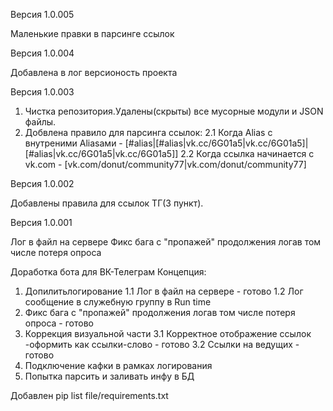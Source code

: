 Версия 1.0.005

Маленькие правки в парсинге ссылок

Версия 1.0.004

Добавлена в лог версионость проекта

Версия 1.0.003

  1. Чистка репозитория.Удалены(скрыты) все мусорные модули и JSON файлы.
  2. Добвлена правило для парсинга ссылок:
   2.1 Когда Alias с внутреними Aliasами - [#​alias|[#alias|vk.cc/6G01a5|vk.cc/6G01a5]|[#alias|vk.cc/6G01a5|vk.cc/6G01a5]]
   2.2 Когда ссылка начинается с vk.com - [vk.com/donut/community77|vk.com/donut/community77]


Версия 1.0.002

Добавлены правила для ссылок ТГ(3 пункт).

Версия 1.0.001

Лог в файл на сервере
Фикс бага с "пропажей" продолжения логав том числе потеря опроса

Доработка бота для ВК-Телеграм
Концепция:
  1. Допилитьлогирование
     1.1 Лог в файл на сервере - готово
     1.2 Лог сообщение в служебную группу в Run time
  2. Фикс бага с "пропажей" продолжения логав том числе потеря опроса - готово
  3. Коррекция визуальной части
     3.1 Корректное отображение ссылок -оформить как ссылки-слово - готово
     3.2 Ссылки на ведущих - готово
  4. Подключение кафки в рамках логирования
  5. Попытка парсить и заливать инфу в БД


Добавлен pip list 
  file/requirements.txt
